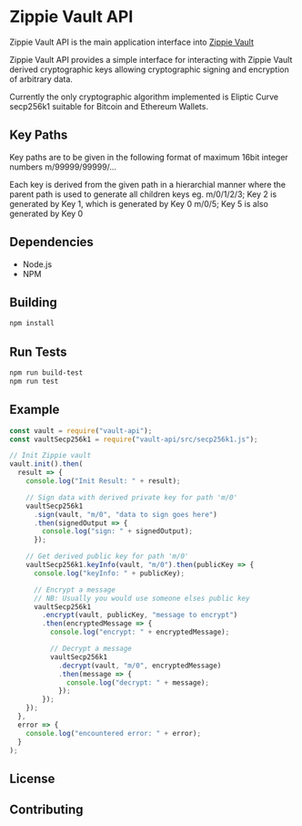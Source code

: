 # Zippie Vault API

Zippie Vault API is the main application interface into [Zippie Vault](https://github.com/zippiehq/vault)

Zippie Vault API provides a simple interface for interacting with Zippie Vault derived cryptographic keys allowing cryptographic signing and encryption of arbitrary data.

Currently the only cryptographic algorithm implemented is Eliptic Curve secp256k1 suitable for Bitcoin and Ethereum Wallets.

## Key Paths
Key paths are to be given in the following format of maximum 16bit integer numbers
m/99999/99999/...

Each key is derived from the given path in a hierarchial manner where the parent path is used to generate all children keys
eg.
m/0/1/2/3; Key 2 is generated by Key 1, which is generated by Key 0
m/0/5; Key 5 is also generated by Key 0 

## Dependencies
 - Node.js
 - NPM

## Building
```bash
npm install
```

## Run Tests
```bash
npm run build-test
npm run test
```

## Example
```javascript
const vault = require("vault-api");
const vaultSecp256k1 = require("vault-api/src/secp256k1.js");

// Init Zippie vault
vault.init().then(
  result => {
    console.log("Init Result: " + result);

    // Sign data with derived private key for path 'm/0'
    vaultSecp256k1
      .sign(vault, "m/0", "data to sign goes here")
      .then(signedOutput => {
        console.log("sign: " + signedOutput);
      });

    // Get derived public key for path 'm/0'
    vaultSecp256k1.keyInfo(vault, "m/0").then(publicKey => {
      console.log("keyInfo: " + publicKey);

      // Encrypt a message
      // NB: Usually you would use someone elses public key
      vaultSecp256k1
        .encrypt(vault, publicKey, "message to encrypt")
        .then(encryptedMessage => {
          console.log("encrypt: " + encryptedMessage);

          // Decrypt a message
          vaultSecp256k1
            .decrypt(vault, "m/0", encryptedMessage)
            .then(message => {
              console.log("decrypt: " + message);
            });
        });
    });
  },
  error => {
    console.log("encountered error: " + error);
  }
);

```
## License

## Contributing
